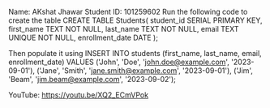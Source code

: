 Name: AKshat Jhawar
Student ID: 101259602
Run the following code to create the table
CREATE TABLE Students(
	student_id SERIAL PRIMARY KEY,
	first_name TEXT NOT NULL,
	last_name TEXT NOT NULL,
	email TEXT UNIQUE NOT NULL,
	enrollment_date DATE
);

Then populate it using
INSERT INTO students (first_name, last_name, email, enrollment_date) VALUES
('John', 'Doe', 'john.doe@example.com', '2023-09-01'),
('Jane', 'Smith', 'jane.smith@example.com', '2023-09-01'),
('Jim', 'Beam', 'jim.beam@example.com', '2023-09-02');

YouTube: https://youtu.be/XQ2_ECmVPok